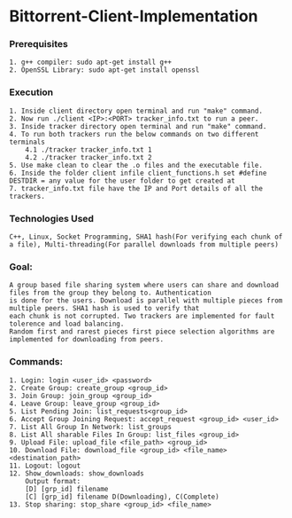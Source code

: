 # Bittorrent-Client-Implementation

### Prerequisites
	1. g++ compiler: sudo apt-get install g++
	2. OpenSSL Library: sudo apt-get install openssl

### Execution
    1. Inside client directory open terminal and run "make" command.
    2. Now run ./client <IP>:<PORT> tracker_info.txt to run a peer.
    3. Inside tracker directory open terminal and run "make" command.
    4. To run both trackers run the below commands on two different terminals
        4.1 ./tracker tracker_info.txt 1
        4.2 ./tracker tracker_info.txt 2
    5. Use make clean to clear the .o files and the executable file.
    6. Inside the folder client infile client_functions.h set #define DESTDIR = any value for the user folder to get created at
    7. tracker_info.txt file have the IP and Port details of all the trackers.
    
### Technologies Used
    C++, Linux, Socket Programming, SHA1 hash(For verifying each chunk of a file), Multi-threading(For parallel downloads from multiple peers)

### Goal:
	A group based file sharing system where users can share and download files from the group they belong to. Authentication
	is done for the users. Download is parallel with multiple pieces from multiple peers. SHA1 hash is used to verify that 
	each chunk is not corrupted. Two trackers are implemented for fault tolerence and load balancing.
	Random first and rarest pieces first piece selection algorithms are implemented for downloading from peers.
	
### Commands:
	1. Login: login <user_id> <password>
	2. Create Group: create_group <group_id>
	3. Join Group: join_group <group_id>
	4. Leave Group: leave_group <group_id>
	5. List Pending Join: list_requests<group_id>
	6. Accept Group Joining Request: accept_request <group_id> <user_id>
	7. List All Group In Network: list_groups
	8. List All sharable Files In Group: list_files <group_id>
	9. Upload File: upload_file <file_path> <group_id>
	10. Download File: download_file <group_id> <file_name> <destination_path>
	11. Logout: logout
	12. Show_downloads: show_downloads
		Output format:
		[D] [grp_id] filename
		[C] [grp_id] filename D(Downloading), C(Complete)
	13. Stop sharing: stop_share <group_id> <file_name>
		
